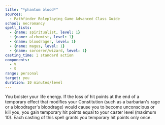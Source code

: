 ```yaml
---
title: "*phantom blood*"
sources:
  - Pathfinder Roleplaying Game Advanced Class Guide
school: necromancy
spell_lists:
  - {name: spiritualist, level: 1}
  - {name: alchemist, level: 1}
  - {name: bloodrager, level: 1}
  - {name: magus, level: 1}
  - {name: sorcerer/wizard, level: 1}
casting_time: 1 standard action
components:
  - V
  - S
range: personal
target: you
duration: 10 minutes/level
---
```


You bolster your life energy. If the loss of hit points at the end of a temporary effect that modifies your Constitution (such as a barbarian's rage or a bloodrager's bloodrage) would cause you to become unconscious or kill you, you gain temporary hit points equal to your caster level (maximum 10). Each casting of this spell grants you temporary hit points only once.

